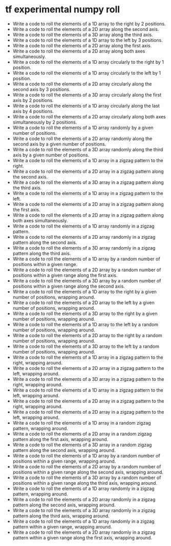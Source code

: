 # tf experimental numpy roll

- Write a code to roll the elements of a 1D array to the right by 2 positions.
- Write a code to roll the elements of a 2D array along the second axis.
- Write a code to roll the elements of a 3D array along the third axis.
- Write a code to roll the elements of a 1D array to the left by 3 positions.
- Write a code to roll the elements of a 2D array along the first axis.
- Write a code to roll the elements of a 2D array along both axes simultaneously.
- Write a code to roll the elements of a 1D array circularly to the right by 1 position.
- Write a code to roll the elements of a 1D array circularly to the left by 1 position.
- Write a code to roll the elements of a 2D array circularly along the second axis by 3 positions.
- Write a code to roll the elements of a 3D array circularly along the first axis by 2 positions.
- Write a code to roll the elements of a 1D array circularly along the last axis by 4 positions.
- Write a code to roll the elements of a 2D array circularly along both axes simultaneously by 2 positions.
- Write a code to roll the elements of a 1D array randomly by a given number of positions.
- Write a code to roll the elements of a 2D array randomly along the second axis by a given number of positions.
- Write a code to roll the elements of a 3D array randomly along the third axis by a given number of positions.
- Write a code to roll the elements of a 1D array in a zigzag pattern to the right.
- Write a code to roll the elements of a 2D array in a zigzag pattern along the second axis.
- Write a code to roll the elements of a 3D array in a zigzag pattern along the third axis.
- Write a code to roll the elements of a 1D array in a zigzag pattern to the left.
- Write a code to roll the elements of a 2D array in a zigzag pattern along the first axis.
- Write a code to roll the elements of a 2D array in a zigzag pattern along both axes simultaneously.
- Write a code to roll the elements of a 1D array randomly in a zigzag pattern.
- Write a code to roll the elements of a 2D array randomly in a zigzag pattern along the second axis.
- Write a code to roll the elements of a 3D array randomly in a zigzag pattern along the third axis.
- Write a code to roll the elements of a 1D array by a random number of positions within a given range.
- Write a code to roll the elements of a 2D array by a random number of positions within a given range along the first axis.
- Write a code to roll the elements of a 3D array by a random number of positions within a given range along the second axis.
- Write a code to roll the elements of a 1D array to the right by a given number of positions, wrapping around.
- Write a code to roll the elements of a 2D array to the left by a given number of positions, wrapping around.
- Write a code to roll the elements of a 3D array to the right by a given number of positions, wrapping around.
- Write a code to roll the elements of a 1D array to the left by a random number of positions, wrapping around.
- Write a code to roll the elements of a 2D array to the right by a random number of positions, wrapping around.
- Write a code to roll the elements of a 3D array to the left by a random number of positions, wrapping around.
- Write a code to roll the elements of a 1D array in a zigzag pattern to the right, wrapping around.
- Write a code to roll the elements of a 2D array in a zigzag pattern to the left, wrapping around.
- Write a code to roll the elements of a 3D array in a zigzag pattern to the right, wrapping around.
- Write a code to roll the elements of a 1D array in a zigzag pattern to the left, wrapping around.
- Write a code to roll the elements of a 2D array in a zigzag pattern to the right, wrapping around.
- Write a code to roll the elements of a 2D array in a zigzag pattern to the left, wrapping around.
- Write a code to roll the elements of a 1D array in a random zigzag pattern, wrapping around.
- Write a code to roll the elements of a 2D array in a random zigzag pattern along the first axis, wrapping around.
- Write a code to roll the elements of a 3D array in a random zigzag pattern along the second axis, wrapping around.
- Write a code to roll the elements of a 1D array by a random number of positions within a given range, wrapping around.
- Write a code to roll the elements of a 2D array by a random number of positions within a given range along the second axis, wrapping around.
- Write a code to roll the elements of a 3D array by a random number of positions within a given range along the third axis, wrapping around.
- Write a code to roll the elements of a 1D array randomly in a zigzag pattern, wrapping around.
- Write a code to roll the elements of a 2D array randomly in a zigzag pattern along the second axis, wrapping around.
- Write a code to roll the elements of a 3D array randomly in a zigzag pattern along the third axis, wrapping around.
- Write a code to roll the elements of a 1D array randomly in a zigzag pattern within a given range, wrapping around.
- Write a code to roll the elements of a 2D array randomly in a zigzag pattern within a given range along the first axis, wrapping around.